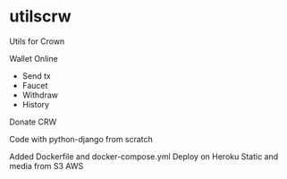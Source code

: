 # utilscrw

Utils for Crown

Wallet Online

* Send tx
* Faucet
* Withdraw
* History

Donate CRW

Code with python-django from scratch

Added Dockerfile and docker-compose.yml
Deploy on Heroku
Static and media from S3 AWS
